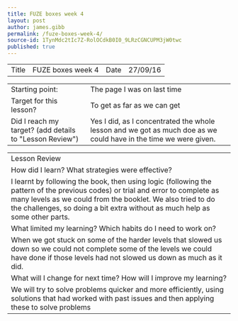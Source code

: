 ```yaml
---
title: FUZE boxes week 4
layout: post
author: james.gibb
permalink: /fuze-boxes-week-4/
source-id: 1TynMdc2tIc7Z-RolOCdkB0I0_9LRzCGNCUPM3jW0twc
published: true
---
```

<table>
  <tr>
    <td>Title</td>
    <td>FUZE boxes week 4</td>
    <td>Date</td>
    <td>27/09/16</td>
  </tr>
</table>


<table>
  <tr>
    <td>Starting point:</td>
    <td>The page I was on last time</td>
  </tr>
  <tr>
    <td>Target for this lesson?</td>
    <td>To get as far as we can get</td>
  </tr>
  <tr>
    <td>Did I reach my target? 
(add details to "Lesson Review")</td>
    <td>Yes I did, as I concentrated the whole lesson and we got as much doe as we could have in the time we were given.</td>
  </tr>
</table>


<table>
  <tr>
    <td>Lesson Review</td>
  </tr>
  <tr>
    <td>How did I learn? What strategies were effective? </td>
  </tr>
  <tr>
    <td>I learnt by following the book, then using logic (following the pattern of the previous codes) or trial and error to complete as many levels as we could from the booklet. We also tried to do the challenges, so doing a bit extra without as much help as some other parts.


</td>
  </tr>
  <tr>
    <td>What limited my learning? Which habits do I need to work on? </td>
  </tr>
  <tr>
    <td>When we got stuck on some of the harder levels that slowed us down so we could not complete some of the levels we could have done if those levels had not slowed us down as much as it did.</td>
  </tr>
  <tr>
    <td>What will I change for next time? How will I improve my learning?</td>
  </tr>
  <tr>
    <td>We will try to solve problems quicker and more efficiently, using solutions that had worked with past issues and then applying these to solve problems

</td>
  </tr>
</table>


